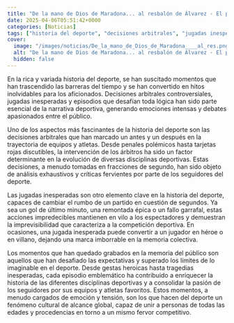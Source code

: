 ```yaml
---
title: "De la mano de Dios de Maradona... al resbalón de Álvarez - El penalti de Julián"
date: 2025-04-06T05:51:42+0000
categories: [Noticias]
tags: ["historia del deporte", "decisiones arbitrales", "jugadas inesperadas", "narrativa deportiva", "equipos y atletas", "competición deportiva", "momentos emblemáticos."]
cover:
  image: "/images/noticias/De_la_mano_de_Dios_de_Maradona____al_res.png"
  alt: "De la mano de Dios de Maradona... al resbalón de Álvarez - El penalti de Julián"
  hidden: false
---
```


En la rica y variada historia del deporte, se han suscitado momentos que han trascendido las barreras del tiempo y se han convertido en hitos inolvidables para los aficionados. Decisiones arbitrales controversiales, jugadas inesperadas y episodios que desafían toda lógica han sido parte esencial de la narrativa deportiva, generando emociones intensas y debates apasionados entre el público.

Uno de los aspectos más fascinantes de la historia del deporte son las decisiones arbitrales que han marcado un antes y un después en la trayectoria de equipos y atletas. Desde penales polémicos hasta tarjetas rojas discutibles, la intervención de los árbitros ha sido un factor determinante en la evolución de diversas disciplinas deportivas. Estas decisiones, a menudo tomadas en fracciones de segundo, han sido objeto de análisis exhaustivos y críticas fervientes por parte de los seguidores del deporte.

Las jugadas inesperadas son otro elemento clave en la historia del deporte, capaces de cambiar el rumbo de un partido en cuestión de segundos. Ya sea un gol de último minuto, una remontada épica o un fallo garrafal, estas acciones impredecibles mantienen en vilo a los espectadores y demuestran la imprevisibilidad que caracteriza a la competición deportiva. En ocasiones, una jugada inesperada puede convertir a un jugador en héroe o en villano, dejando una marca imborrable en la memoria colectiva.

Los momentos que han quedado grabados en la memoria del público son aquellos que han desafiado las expectativas y superado los límites de lo imaginable en el deporte. Desde gestas heroicas hasta tragedias inesperadas, cada episodio emblemático ha contribuido a enriquecer la historia de las diferentes disciplinas deportivas y a consolidar la pasión de los seguidores por sus equipos y atletas favoritos. Estos momentos, a menudo cargados de emoción y tensión, son los que hacen del deporte un fenómeno cultural de alcance global, capaz de unir a personas de todas las edades y procedencias en torno a un mismo fervor competitivo.
